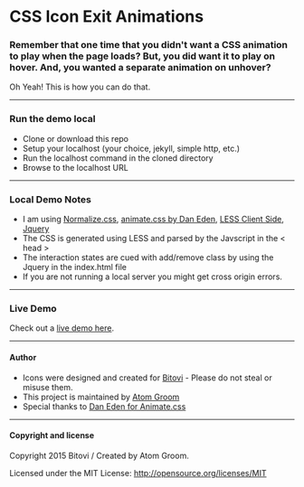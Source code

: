 # CSS Icon Exit Animations

### Remember that one time that you didn't want a CSS animation to play when the page loads? But, you did want it to play on hover. And, you wanted a separate animation on unhover?

Oh Yeah! This is how you can do that. 

* * *

### Run the demo local

* Clone or download this repo
* Setup your localhost (your choice, jekyll, simple http, etc.)
* Run the localhost command in the cloned directory
* Browse to the localhost URL

* * *

### Local Demo Notes

* I am using [Normalize.css](http://necolas.github.io/normalize.css/), [animate.css by Dan Eden](https://github.com/daneden/animate.css), [LESS Client Side](http://lesscss.org/#client-side-usage), [Jquery](https://github.com/jquery/jquery)
* The CSS is generated using LESS and parsed by the Javscript in the < head >
* The interaction states are cued with add/remove class by using the Jquery in the index.html file
* If you are not running a local server you might get cross origin errors.

* * *

### Live Demo
Check out a [live demo here](http://atomgroomdesign.github.io/icon-exit-animations/).

* * *

#### Author

* Icons were designed and created for [Bitovi](http://bitovi.com/) - Please do not steal or misuse them.
* This project is maintained by [Atom Groom](https://github.com/atomgroomdesign)
* Special thanks to [Dan Eden for Animate.css](https://github.com/daneden/animate.css)

* * *

#### Copyright and license

Copyright 2015 Bitovi / Created by Atom Groom.

Licensed under the MIT License:
http://opensource.org/licenses/MIT
    
